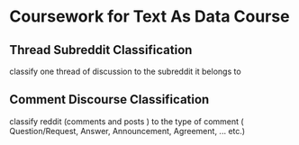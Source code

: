 # Coursework for Text As Data Course


## Thread Subreddit Classification
classify one thread of discussion to the subreddit it belongs to 

## Comment Discourse Classification

classify reddit (comments and posts ) to the type of comment ( Question/Request, Answer, Announcement, Agreement, ... etc.)


